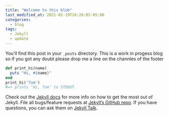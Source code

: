 ```yaml
---
title: "Welcome to this blob"
last_modified_at: 2021-02-19T16:20:02-05:00
categories:
  - blog
tags:
  - Jekyll
  - update
---
```


You'll find this post in your `_posts` directory. This is a work in progess blog so if you got any doubt please drop me a line on the channles of the footer


```ruby
def print_hi(name)
  puts "Hi, #{name}"
end
print_hi('Tom')
#=> prints 'Hi, Tom' to STDOUT.
```

Check out the [Jekyll docs][jekyll-docs] for more info on how to get the most out of Jekyll. File all bugs/feature requests at [Jekyll’s GitHub repo][jekyll-gh]. If you have questions, you can ask them on [Jekyll Talk][jekyll-talk].

[jekyll-docs]: https://jekyllrb.com/docs/home
[jekyll-gh]:   https://github.com/jekyll/jekyll
[jekyll-talk]: https://talk.jekyllrb.com/
